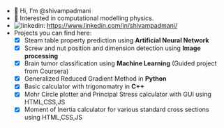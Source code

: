 - 👋 Hi, I’m @shivampadmani
- 👀 Interested in computational modelling physics.
- <img src="https://i.stack.imgur.com/gVE0j.png" alt="linkedin">: https://www.linkedin.com/in/shivampadmani/
- Projects you can find here: 
  - [x] Steam table property prediction using __Artificial Neural Network__
  - [x] Screw and nut position and dimension detection using __Image processing__
  - [x] Brain tumor classification using __Machine Learning__ (Guided project from Coursera)
  - [x] Generalized Reduced Gradient Method in __Python__
  - [x] Basic calculator with trigonomatry in __C++__
  - [x] Mohr Circle plotter and Principal Stress calculator with GUI using HTML,CSS,JS
  - [x] Moment of Inertia calculator for various standard cross sections using HTML,CSS,JS
<!---
shivampadmani/shivampadmani is a ✨ special ✨ repository because its `README.md` (this file) appears on your GitHub profile.
You can click the Preview link to take a look at your changes.
--->
